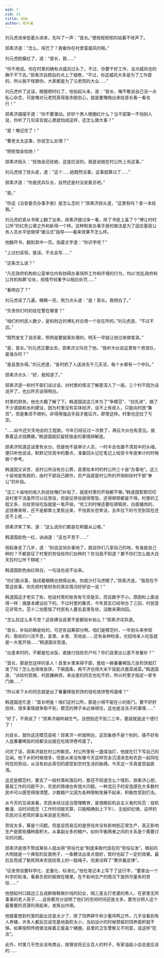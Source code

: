 ```yaml
---
aid: 7
zid: 34
title: 归纳
author: 吹牛者
---
```


刘元虎进来低着头进来，先叫了一声：“首长。”便规规矩矩的站着不吱声了。

郧素济道：“怎么，哑巴了？我看你在村里蛮威风的嘛。”

刘元虎脸臊红了，道：“首长，我……”

“你不用说。你在村里的确有点威风过头了。不过，你要干好工作，没点威风也的确干不下去。”郧素济自顾自的点上了烟卷，“不过，你这威风大多是为了工作耍的，所以我不怪罪你。大家都是为了元老院的大业……”

刘元虎听了这话，眼圈顿时红了，他抬起头来，道：“首长，俺不敢说自己没一点私心杂念，可是俺对元老院真得是赤胆忠心，就是要俺掏出来给首长看一看也行！”

郧素济摆摆手道：“你不要激动。好好个男人眼圈红什么？当干部第一不怕别人说，你听了几句谣言就心里就怕成这样，还怎么做大事？”

“是！俺记住了！”

“曹老太太这事，你说怎么处理？”

“把抚恤金给她！”

郧素济摇头：“抚恤金还给她，这是应该的。我是说她在村公所上吊这事。”

刘元虎挠了挠头皮，道：“这个……她既然没事，这事就算过了……”

郧素济道：“你是民兵队长，自然还是村治安委员吧。”

“是。”

“你这《治安委员办事手册》是怎么念的？”郧素济摇头道，“这里有吗？拿一本给我。”

刘元虎赶紧从书架上翻了出来，郧素济接过来一看，除了书皮上盖了个“博让村村公所”的红色公章之外和新得一个样。这种制发办事手册的做法是为了适应基层公务人员水平低做得“傻瓜式”指导――看来效果不怎么样。

他翻开书，翻到其中一页。指着文字道：“你识字吧？”

“上过扫盲班，能读。不太会写……”

“这条怎么说？”

“凡在政府机构和公营单位内有妨碍办事场所工作和环境的行为，均以‘扰乱政府和公共机构罪’论处，视情节轻重予以相应处罚……”

“看明白了？”

刘元虎读了几遍，眼睛一亮，用力点头道：“是！首长。我明白了。”

“负责你们村的驻在警在哪里？”

“咱们村村民人数少，是和附近的博礼村合用一个驻在所的。”刘元虎道，“不过不远。”

“既然发生了自杀案，照例是要报案处理的。明天一早就让他过来做笔录。”

“是，首长。”刘元虎正要出去，郧素济又叫住了他。“我听大伙说这里有个劳改队，是谁办的？”

“是县里办得。”刘元虎道，“各村抓了人送进去干几天活，每个乡都有一个中队。”

郧素济点头：“好，我知道了。”

郧素济逐一和村干部们谈过话，对村里的情况了解更深入了一层。三个村干因为话说开了，也比昨天说得明白。

村里的财务。他也大概了解了下。韩道国说这几年为了“争模范”、“创先进”，搞了不少道路和水利建设，因为村里没有实体经济，谈不上有收入，只能向村民“集资”，但是集资不顺利，非得用强迫手段才能征齐。即使这样。村里也还拉了亏空。

“……如今还欠天地会的工程款。今年已经征过一次款了，再征大伙也有意见。就靠着这点钱腾挪。”韩道国就扣留抚恤金的事情辩解道。

郧素济知道这话里有水分。但是他不是审计人员，一时半会也厘不清其中的头绪。便只听他说话，默默记住其中的要点，准备回头记在笔记上给契卡年度审计的时候做个参考。

韩道国又诉苦，说村公所没有办公费，县里给本村的村公所三十亩“办事地”。这三十亩地是免税的，由村干部自己耕作，农产品就是村公所的开销和给村干部“奉公”的补贴。

“这三十亩地的收入别说给俺们补贴了，就是村里的开销都不够。”韩道国絮絮叨叨说村里干活虽然可以征劳役，但是征劳役就得管饭，还得顿顿都是干得。村里的工程又多，光给劳役吃饭就是一笔开销，“完工的时候还要吃顿犒劳，白面猪肉的，这钱哪来呀，还不是都靠土里抠出来，不怕首长您笑话，去年拉下的亏空到现在还还不上呢……”

郧素济笑了笑，道：“这么说你们都是在枵腹从公喽。”

韩道国脸色一红，讷讷道：“这也不至于……”

他起身走了几步，道：“别说这块办事地了，就说你们几家自己的地，有谁是自己种的？不都是征了村里的劳役给你们白种的？你当我不知道？要不你们怎么能大白天在村公所下棋呢！”

韩道国脸色由红转白，一句话也说不出来。

“你们那点事，我闭着眼睛也想得出来。你就少打马虎眼了。”郧素济道，“我现在不管这些事，你先把村里财务的真实情况好好说一说！”

韩道国这才老实了些，他说村里的账务有亏空是实，而且数字不小。原因和上面说得一样：搞基本建设拉下的。不过村里的集资，今年其实已经举办了三回，村民意见非常大。范十二怕惹恼了村民有人要去县里告状，没敢来第四回。

“怎么拉这么多亏空？这些建设县里不是都给补贴么？”郧素济诧异道。

“首长，补贴的确是给的，可还有自筹部分啊。咱们是模范村，一年到头来参观的、取经的川流不息，县里、乡里、天地会……还有各种检查，光招待来人吃饭就是一大笔开销……”韩道国诉苦道。

“出差来村的，不都是吃派饭，直接付钱给农户吗？你们县里出公差不发餐补？”

“首长，那是您这样的圣人！县里乡里来得干部，能给一碗番薯稀饭几张煎饼就打发了吗？怎么也得烙张饼，下碗面条，再不济也得大米干饭配点酱菜咸菜。”韩道国道，“派给村民做，村民嫌麻烦，来出差的同志也吃不好。所以村里才指定一家专门做……”

“所以来下乡的同志就是出了番薯稀饭煎饼的钱吃烙饼卷鸡蛋喽？”

韩道国连忙道：“首长明鉴！咱们这村公所，那是小得不能在小的衙门。要不好好招待，很多事情就争取不到，模范的牌子未必保得住，这也是没法子的事情……”

“好了，不用说了！”郧素济越听越生气，没想到还不到二三年，基层就是这个德行了！

刘县长，就你这还模范县呢！郧素济一听就明白，这现象绝不是个别的，搞不好有人连番薯稀饭的钱都没出就在吃烙饼卷鸡蛋了。

问完了话，郧素济就在村公所歇息。村公所里有一盏煤油灯，他就在灯下写自己的见闻。他下乡的时候很多，但是从来没有像今天这样完全沉浸进去和农民一起同吃同住同劳动，从没有如此真切的感受到农村生活的脉搏。今天这一天真是受益匪浅。

这还是模范村，要去了一般村落和落后村，那还不知道怎么个情形。郧素济心想，基层工作的问题不少，农民的情绪也有很大问题。一种混日子的安逸感在大多数村民中可以感受得很清楚，少数粮户又因为各种限制发展不起来，积极性受到打击。

从今天的见闻来看，农民未经过适当管理教育，是很眼前机会主义者的风范：投机散漫、没时间观念（工作时间按天算，只能精确到上下午）、无组织纪律。这样的农民对元老院的事业来说是无用的。

劳役太多，算是个问题，但是显而易见的是劳役并没有影响到正常生产，真正影响生产是那些播种面积大，从事副业多的粮户。如何平衡两者之间的关系是个需要讨论的问题。

郧素济是很不赞成某些人提出用“劳役代金”制度来取代现在的“劳役征发”。眼前的大明就是一个典型的反面例子，一条鞭法出发点很好，暂时也起了一定的效果。最后反而成了勒死明末农民绞索上的一股绳子。完美诠释了“黄宗羲定律”。

“征发劳役要科学化、定量化、标准化。”他在笔记本上写下了这行字，“要拿出一个科学的标准，看看负担的极限在哪里。在不影响生产的情况下提供尽量多的劳役……”

他想起村口路边三五成群做鞋做针线的妇女，隔三差五打老婆的男人，在家里无所事事的老人孩子……这些都充分说明了他们的空闲时间还是太多。要充分把人这个最重要的资源利用起来，发挥出作用。

他接着想到村里的副业还是太少了，除了饲养耕牛和少量鸡鸭之外，几乎没看到有人养猪，许多人都反应说宅基地面积太小，当初设计的时候预留的饲养面积就不够。如果按照传统做法挨着正屋盖个猪圈，县里的卫生警察又不同意，说这样“犯法”。

此外，村里几乎完全没有商业，按理说将近五百人的村子，有家油盐小店总是应该的……

